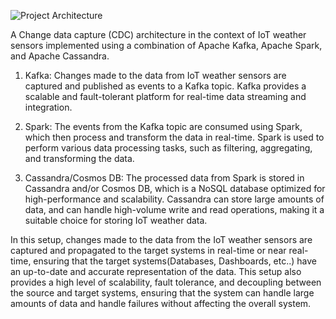 ![Project Architecture](https://user-images.githubusercontent.com/69304233/218793766-60883e95-f696-46aa-9806-d7696ca8a4ef.png)



A Change data capture (CDC) architecture in the context of IoT weather sensors implemented using a combination of Apache Kafka, Apache Spark, and Apache Cassandra.

1. Kafka: Changes made to the data from IoT weather sensors are captured and published as events to a Kafka topic. Kafka provides a scalable and fault-tolerant platform for real-time data streaming and integration.

2. Spark: The events from the Kafka topic are consumed using Spark, which  then process and transform the data in real-time. Spark is used to perform various data processing tasks, such as filtering, aggregating, and transforming the data.

3. Cassandra/Cosmos DB: The processed data from Spark is stored in Cassandra and/or Cosmos DB, which is a NoSQL database optimized for high-performance and scalability. Cassandra can store large amounts of data, and can handle high-volume write and read operations, making it a suitable choice for storing IoT weather data.

In this setup, changes made to the data from the IoT weather sensors are captured and propagated to the target systems in real-time or near real-time, ensuring that the target systems(Databases, Dashboards, etc..) have an up-to-date and accurate representation of the data. This setup also provides a high level of scalability, fault tolerance, and decoupling between the source and target systems, ensuring that the system can handle large amounts of data and handle failures without affecting the overall system.

                      
